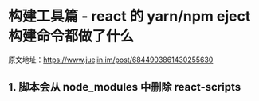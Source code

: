 # 构建工具篇 - react 的 yarn/npm eject 构建命令都做了什么

原文地址：https://www.juejin.im/post/6844903861430255630

## 1. 脚本会从 node_modules 中删除 react-scripts
